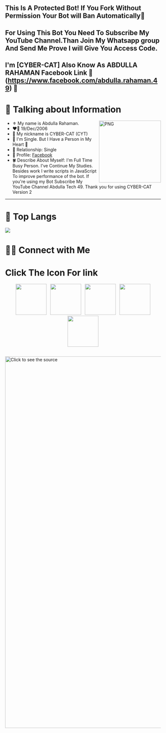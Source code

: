 ## This Is A Protected Bot! If You Fork Without Permission Your Bot will Ban Automatically👋

## For Using This Bot You Need To Subscribe My YouTube Channel.Than Join My Whatsapp group And Send Me Prove I will Give You Access Code.
## I'm [CYBER-CAT] Also Know As ABDULLA RAHAMAN                    Facebook Link 🔗        (https://www.facebook.com/abdulla.rahaman.49) 👋

# 📰 Talking about Information
<img align="right" width=200px alt="PNG" src="https://i.pinimg.com/originals/a0/10/21/a010215b786ada4176ae237b5b154310.gif" />

-   ⚜️ My name is Abdulla Rahaman.
-   ❤️‍🔥 19/Dec/2006
-   💬 My nickname is CYBER-CAT (CYT)
-   💬 I'm Single. But I Have a Person in My Heart 💜
-   💓 Relationship: Single 
-   🍁 Profile: [Facebook](https://www.facebook.com/abdulla.rahaman.49)
-   🍀 Describe About Myself: I'm Full Time Busy Person. I've Continue My Studies. Besides work I write scripts in JavaScript To improve performance of the bot. If you're using my Bot Subscribe My YouTube Channel Abdulla Tech 49. Thank you for using CYBER-CAT Version 2 
<hr>

# 📖 Top Langs
![](https://imgur.com/a/HkuD0bH)


# 🤝🏻 Connect with Me


# Click The Icon For link
<p align="center">
&nbsp; <a href="https://youtube.com/@Abdullatech49" target="_blank" rel="noopener noreferrer"><img src="https://upload.wikimedia.org/wikipedia/commons/thumb/e/e1/Logo_of_YouTube_%282015-2017%29.svg/2560px-Logo_of_YouTube_%282015-2017%29.svg.png" width="100" /></a>
&nbsp; <a href="https://chat.whatsapp.com/Hog9Xpbgz9cK7EpfKaHnC" target="_blank" rel="noopener noreferrer"><img src="https://cdn-icons-png.flaticon.com/512/3670/3670051.png" width="100" /></a>    
&nbsp; <a href="https://github.com/abdullarahaman" target="_blank" rel="noopener noreferrer"><img src="https://img.icons8.com/plasticine/100/000000/github.png" width="100" /></a>
&nbsp; <a href="https://www.facebook.com/abdulla.rahaman.49" target="_blank" rel="noopener noreferrer"><img src="https://img.icons8.com/plasticine/100/000000/facebook.png"  width="100" /></a>
&nbsp; <a href="mailto: rahamanabdulla653@gmail.com" target="_blank" rel="noopener noreferrer"><img src="https://img.icons8.com/plasticine/100/000000/gmail.png"  width="100" /></a>
</p>
<br>
<a href="#" target="_blank">
  <img src="https://imgur.com/a/HkuD0bH" width="1200" alt="Click to see the source" />
</a>  
</a>
